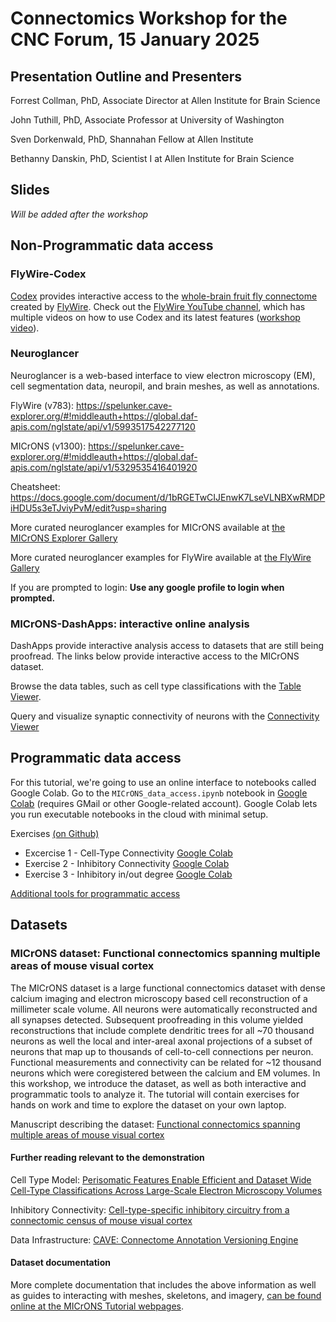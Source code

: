# Connectomics Workshop for the CNC Forum, 15 January 2025

## Presentation Outline and Presenters
Forrest Collman, PhD, Associate Director at Allen Institute for Brain Science

John Tuthill, PhD, Associate Professor at University of Washington

Sven Dorkenwald, PhD, Shannahan Fellow at Allen Institute

Bethanny Danskin, PhD, Scientist I at Allen Institute for Brain Science

## Slides

_Will be added after the workshop_

## Non-Programmatic data access

### FlyWire-Codex

[Codex](https://codex.flywire.ai) provides interactive access to the [whole-brain fruit fly connectome](https://www.nature.com/articles/s41586-024-07558-y) created by [FlyWire](flywire.ai). Check out the [FlyWire YouTube channel](https://www.youtube.com/@flywireprinceton4189), which has multiple videos on how to use Codex and its latest features ([workshop video](https://www.youtube.com/watch?v=HrXvgXE1Q6Q)). 

### Neuroglancer

Neuroglancer is a web-based interface to view electron microscopy (EM), cell segmentation data, neuropil, and brain meshes, as well as annotations.

FlyWire (v783): https://spelunker.cave-explorer.org/#!middleauth+https://global.daf-apis.com/nglstate/api/v1/5993517542277120

MICrONS (v1300): https://spelunker.cave-explorer.org/#!middleauth+https://global.daf-apis.com/nglstate/api/v1/5329535416401920 

Cheatsheet: https://docs.google.com/document/d/1bRGETwCIJEnwK7LseVLNBXwRMDPiHDU5s3eTJviyPvM/edit?usp=sharing

More curated neuroglancer examples for MICrONS available at [the MICrONS Explorer Gallery](https://www.microns-explorer.org/gallery-mm3)

More curated neuroglancer examples for FlyWire available at [the FlyWire Gallery](https://flywire.ai/gallery)

If you are prompted to login: **Use any google profile to login when prompted.**

### MICrONS-DashApps: interactive online analysis

DashApps provide interactive analysis access to datasets that are still being proofread. The links below provide interactive access to the MICrONS dataset.

Browse the data tables, such as cell type classifications with the [Table Viewer](https://minnie.microns-daf.com/dash/datastack/minnie65_public/apps/table_viewer/?datastack=%22minnie65_public%22).

Query and visualize synaptic connectivity of neurons with the [Connectivity Viewer](https://minnie.microns-daf.com/dash/datastack/minnie65_public/apps/connectivity/?anno-id=%22%22&id-type=%22root_id%22&mat-version=943&cell-type-table-dropdown=%22%22&datastack=%22minnie65_public%22)


## Programmatic data access 

For this tutorial, we're going to use an online interface to notebooks called Google Colab. Go to the `MICrONS_data_access.ipynb` notebook in [Google Colab](https://colab.research.google.com/github/sdorkenw/MICrONS_workshop_CNC_forum/blob/main/tutorials/MICrONS_data_access.ipynb) (requires GMail or other Google-related account). Google Colab lets you run executable notebooks in the cloud with minimal setup.

Exercises [(on Github)](https://github.com/sdorkenw/MICrONS_workshop_CNC_forum/tree/main/exercises)
* Excercise 1 - Cell-Type Connectivity [Google Colab](https://colab.research.google.com/github/sdorkenw/MICrONS_workshop_CNC_forum/blob/main/exercises/Exercise_1_cell_type_connectivity.ipynb)
* Exercise 2 - Inhibitory Connectivity [Google Colab](https://colab.research.google.com/github/sdorkenw/MICrONS_workshop_CNC_forum/blob/main/exercises/Exercise_2_inhibitory_connectivity.ipynb)
* Exercise 3 - Inhibitory in/out degree [Google Colab](https://colab.research.google.com/github/sdorkenw/MICrONS_workshop_CNC_forum/blob/main/exercises/Exercise_3_inhibitory_in_out_degree.ipynb)

[Additional tools for programmatic access](https://github.com/sdorkenw/MICrONS_workshop_CNC_forum/blob/main/preprocessing/CAVE_quickstart_colab.ipynb)



## Datasets

### MICrONS dataset: Functional connectomics spanning multiple areas of mouse visual cortex

The MICrONS dataset is a large functional connectomics dataset with dense calcium imaging and electron microscopy based cell reconstruction of a millimeter scale volume.
All neurons were automatically reconstructed and all synapses detected.
Subsequent proofreading in this volume yielded reconstructions that include complete dendritic trees for all ~70 thousand neurons as well the local and inter-areal axonal projections of a subset of neurons that map up to thousands of cell-to-cell connections per neuron.
Functional measurements and connectivity can be related for ~12 thousand neurons which were coregistered between the calcium and EM volumes.
In this workshop, we introduce the dataset, as well as both interactive and programmatic tools to analyze it.
The tutorial will contain exercises for hands on work and time to explore the dataset on your own laptop.   

Manuscript describing the dataset: [Functional connectomics spanning multiple areas of mouse visual cortex](https://www.biorxiv.org/content/10.1101/2021.07.28.454025v3.abstract)

#### Further reading relevant to the demonstration

Cell Type Model: [Perisomatic Features Enable Efficient and Dataset Wide Cell-Type Classifications Across Large-Scale Electron Microscopy Volumes](https://www.biorxiv.org/content/10.1101/2022.07.20.499976v2)

Inhibitory Connectivity: [Cell-type-specific inhibitory circuitry from a connectomic census of mouse visual cortex](https://www.biorxiv.org/content/10.1101/2023.01.23.525290v3)

Data Infrastructure: [CAVE: Connectome Annotation Versioning Engine](https://www.biorxiv.org/content/10.1101/2023.07.26.550598v1)

#### Dataset documentation

More complete documentation that includes the above information as well as guides to interacting with meshes, skeletons, and imagery, [can be found online at the MICrONS Tutorial webpages](https://alleninstitute.github.io/microns_tutorial/em_01_background.html).

